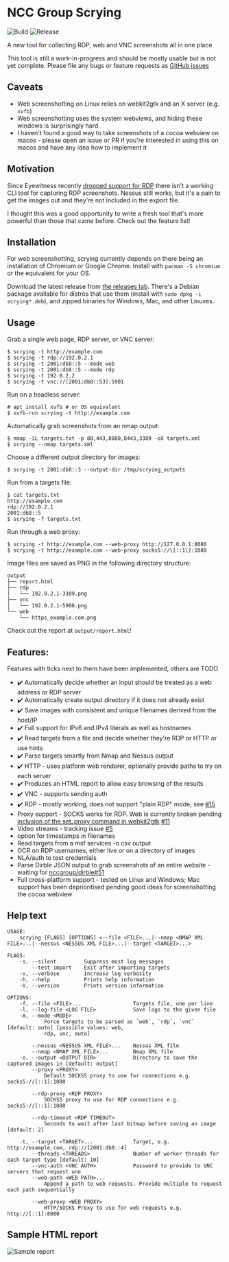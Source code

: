 # NCC Group Scrying
![Build](https://github.com/nccgroup/scrying/workflows/Build/badge.svg)
![Release](https://github.com/nccgroup/scrying/workflows/Release/badge.svg)

A new tool for collecting RDP, web and VNC screenshots all in one place

This tool is still a work-in-progress and should be mostly usable but is not yet complete.
Please file any bugs or feature requests as [GitHub issues](https://github.com/nccgroup/scrying/issues)

## Caveats
* Web screenshotting on Linux relies on webkit2gtk and an X server (e.g. `xvfb`)
* Web screenshotting uses the system webviews, and hiding these windows is surprisingly hard
* I haven't found a good way to take screenshots of a cocoa webview on macos - please open an issue or PR if you're interested in using this on macos and have any idea how to implement it

## Motivation
Since Eyewitness recently [dropped support for RDP](https://github.com/FortyNorthSecurity/EyeWitness/issues/422#issuecomment-539690698) there isn't a working CLI tool for capturing RDP screenshots.
Nessus still works, but it's a pain to get the images out and they're not included in the export file.

I thought this was a good opportunity to write a fresh tool that's more powerful than those that came before. Check out the feature list!

## Installation
For web screenshotting, scrying currently depends on there being an installation of Chromium or Google Chrome. Install with `pacman -S chromium` or the equivalent for your OS.

Download the latest release from [the releases tab](https://github.com/nccgroup/scrying/releases). There's a Debian package available for distros that use them (install with `sudo dpkg -i scrying*.deb`), and zipped binaries for Windows, Mac, and other Linuxes.

## Usage
Grab a single web page, RDP server, or VNC server:
```
$ scrying -t http://example.com
$ scrying -t rdp://192.0.2.1
$ scrying -t 2001:db8::5 --mode web
$ scrying -t 2001:db8::5 --mode rdp
$ scrying -t 192.0.2.2
$ scrying -t vnc://[2001:db8::53]:5901
```

Run on a headless server:
```
# apt install xvfb # or OS equivalent
$ xvfb-run scrying -t http://example.com
```

Automatically grab screenshots from an nmap output:
```
$ nmap -iL targets.txt -p 80,443,8080,8443,3389 -oX targets.xml
$ scrying --nmap targets.xml
```

Choose a different output directory for images:
```
$ scrying -t 2001:db8::3 --output-dir /tmp/scrying_outputs
```

Run from a targets file:
```
$ cat targets.txt
http://example.com
rdp://192.0.2.1
2001:db8::5
$ scrying -f targets.txt
```

Run through a web proxy:
```
$ scrying -t http://example.com --web-proxy http://127.0.0.1:8080
$ scrying -t http://example.com --web-proxy socks5://\[::1\]:1080
```

Image files are saved as PNG in the following directory structure:
```
output
├── report.html
├── rdp
│   └── 192.0.2.1-3389.png
├── vnc
│   └── 192.0.2.1-5900.png
└── web
    └── https_example.com.png
```

Check out the report at `output/report.html`!

## Features:
Features with ticks next to them have been implemented, others are TODO
* ✔️ Automatically decide whether an input should be treated as a web address or RDP server
* ✔️ Automatically create output directory if it does not already exist
* ✔️ Save images with consistent and unique filenames derived from the host/IP
* ✔️ Full support for IPv6 and IPv4 literals as well as hostnames
* ✔️ Read targets from a file and decide whether they're RDP or HTTP or use hints
* ✔️ Parse targets smartly from Nmap and Nessus output
* ✔️ HTTP - uses platform web renderer, optionally provide paths to try on each server
* ✔️ Produces an HTML report to allow easy browsing of the results
* ✔️ VNC - supports sending auth
* ✔️ RDP - mostly working, does not support "plain RDP" mode, see [#15](https://github.com/nccgroup/scrying/issues/15)
* Proxy support - SOCKS works for RDP. Web is currently broken pending [inclusion of the set_proxy command in webkit2gtk](https://github.com/gtk-rs/webkit2gtk-rs/issues/81) [#11](https://github.com/nccgroup/scrying/issues/11)
* Video streams - tracking issue [#5](https://github.com/nccgroup/scrying/issues/5)
* option for timestamps in filenames
* Read targets from a msf services -o csv output
* OCR on RDP usernames, either live or on a directory of images
* NLA/auth to test credentials
* Parse Dirble JSON output to grab screenshots of an entire website - waiting for [nccgroup/dirble#51](https://github.com/nccgroup/dirble/issues/51)
* Full cross-platform support - tested on Linux and Windows; Mac support has been deprioritised pending good ideas for screenshotting the cocoa webview


## Help text
```
USAGE:
    scrying [FLAGS] [OPTIONS] <--file <FILE>...|--nmap <NMAP XML FILE>...|--nessus <NESSUS XML FILE>...|--target <TARGET>...>

FLAGS:
    -s, --silent         Suppress most log messages
        --test-import    Exit after importing targets
    -v, --verbose        Increase log verbosity
    -h, --help           Prints help information
    -V, --version        Prints version information

OPTIONS:
    -f, --file <FILE>...                 Targets file, one per line
    -l, --log-file <LOG FILE>            Save logs to the given file
    -m, --mode <MODE>
            Force targets to be parsed as `web`, `rdp`, `vnc` [default: auto] [possible values: web,
            rdp, vnc, auto]

        --nessus <NESSUS XML FILE>...    Nessus XML file
        --nmap <NMAP XML FILE>...        Nmap XML file
    -o, --output <OUTPUT DIR>            Directory to save the captured images in [default: output]
        --proxy <PROXY>
            Default SOCKS5 proxy to use for connections e.g. socks5://[::1]:1080

        --rdp-proxy <RDP PROXY>
            SOCKS5 proxy to use for RDP connections e.g. socks5://[::1]:1080

        --rdp-timeout <RDP TIMEOUT>
            Seconds to wait after last bitmap before saving an image [default: 2]

    -t, --target <TARGET>...             Target, e.g. http://example.com, rdp://[2001:db8::4]
        --threads <THREADS>              Number of worker threads for each target type [default: 10]
        --vnc-auth <VNC AUTH>            Password to provide to VNC servers that request one
        --web-path <WEB PATH>...
            Append a path to web requests. Provide multiple to request each path sequentially

        --web-proxy <WEB PROXY>
            HTTP/SOCKS Proxy to use for web requests e.g. http://[::1]:8080
```

## Sample HTML report
![Sample report](images/scrying-report.png)
